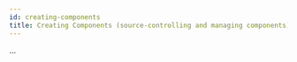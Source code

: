 ```yaml
---
id: creating-components
title: Creating Components (source-controlling and managing components)
---
```


...